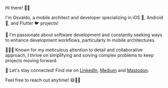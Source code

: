 Hi there! 👋😄

I'm Osvaldo, a mobile architect and developer specializing in iOS 🍎, Android 🤖, and Flutter 🐦 projects!

🚀 I'm passionate about software development and constantly seeking ways to enhance development workflows, particularly in mobile architectures.

👨🏻‍💻 Known for my meticulous attention to detail and collaborative approach, I thrive on simplifying and solving complex problems to keep projects moving forward.

🔗 Let's stay connected! Find me on [LinkedIn](https://www.linkedin.com/in/osvaldo-pirrello/), [Medium](https://medium.com/@ooosv) and [Mastodon](https://me.dm/@ooosv).

Feel free to reach out anytime! 😄👍🏼
